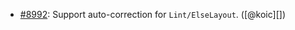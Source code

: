 * [#8992](https://github.com/rubocop-hq/rubocop/pull/8992): Support auto-correction for `Lint/ElseLayout`. ([@koic][])
